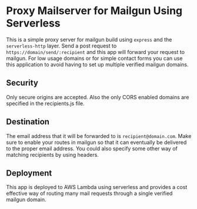 # Proxy Mailserver for Mailgun Using Serverless

This is a simple proxy server for mailgun build using `express` and the `serverless-http` layer. Send a post request to `https://domain/send/:recipient` and this app will forward your request to mailgun. For low usage domains or for simple contact forms you can use this application to avoid having to set up multiple verified mailgun domains.

## Security

Only secure origins are accepted. Also the only CORS enabled domains are specified in the recipients.js file.

## Destination

The email address that it will be forwarded to is `recipient@domain.com`. Make sure to enable your routes in mailgun so that it can eventually be delivered to the proper email address. You could also specify some other way of matching recipients by using headers.

## Deployment

This app is deployed to AWS Lambda using serverless and provides a cost effective way of routing many mail requests through a single verified mailgun domain.
